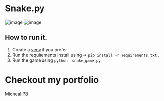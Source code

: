 # Snake.py

![image](https://github.com/user-attachments/assets/7efb35ce-020c-4b92-a5c4-76040a61f3b8)
![image](https://github.com/user-attachments/assets/71ae9b94-7e44-4632-a059-4c463c7d09ae)

## How to run it.

1) Create a [venv]('https://docs.python.org/3/library/venv.html') if you prefer
2) Run the requirements install using -> `pip install -r requirements.txt` .
3) Run the game using `python  snake_game.py`

# Checkout my portfolio
[Micheal PB]('https://michealpb.com/')
